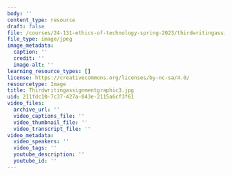 ```yaml
---
body: ''
content_type: resource
draft: false
file: /courses/24-131-ethics-of-technology-spring-2023/thirdwritingassignmentgraphic3.jpg
file_type: image/jpeg
image_metadata:
  caption: ''
  credit: ''
  image-alt: ''
learning_resource_types: []
license: https://creativecommons.org/licenses/by-nc-sa/4.0/
resourcetype: Image
title: Thirdwritingassignmentgraphic3.jpg
uid: 211fdc10-7c37-427a-843e-2115a6cf3f61
video_files:
  archive_url: ''
  video_captions_file: ''
  video_thumbnail_file: ''
  video_transcript_file: ''
video_metadata:
  video_speakers: ''
  video_tags: ''
  youtube_description: ''
  youtube_id: ''
---
```

